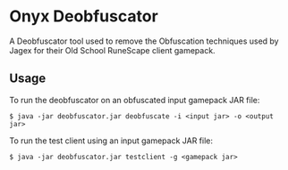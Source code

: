 # Onyx Deobfuscator
A Deobfuscator tool used to remove the Obfuscation techniques used by Jagex for
their Old School RuneScape client gamepack.

## Usage
To run the deobfuscator on an obfuscated input gamepack JAR file:
```
$ java -jar deobfuscator.jar deobfuscate -i <input jar> -o <output jar>
```

To run the test client using an input gamepack JAR file:
```
$ java -jar deobfuscator.jar testclient -g <gamepack jar>
```